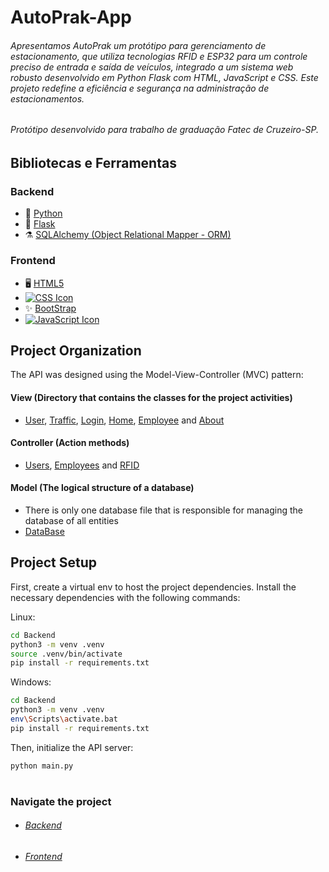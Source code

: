 
# AutoPrak-App

###### Apresentamos AutoPrak um protótipo para gerenciamento de estacionamento, que utiliza tecnologias RFID e ESP32 para um controle preciso de entrada e saída de veículos, integrado a um sistema web robusto desenvolvido em Python Flask com HTML, JavaScript e CSS. Este projeto redefine a eficiência e segurança na administração de estacionamentos.

###### Protótipo desenvolvido para trabalho de graduação Fatec de Cruzeiro-SP.

## Bibliotecas e Ferramentas

### Backend

* 🐍 [Python](https://www.python.org/)
* 🧪 [Flask](https://flask.palletsprojects.com/en/2.3.x/)
* ⚗️  [SQLAlchemy (Object Relational Mapper - ORM)](https://flask-sqlalchemy.palletsprojects.com/en/3.0.x/)

### Frontend
* 🖥️ [HTML5](https://developer.mozilla.org/en-US/docs/Glossary/HTML5)
* [![CSS Icon](https://upload.wikimedia.org/wikipedia/commons/thumb/d/d5/CSS3_logo_and_wordmark.svg/50px-CSS3_logo_and_wordmark.svg.png)](https://developer.mozilla.org/en-US/docs/Web/CSS)
* ✨ [BootStrap](https://getbootstrap.com/)
* [![JavaScript Icon](https://github.com/Djonatan01/AutoPark/assets/103201121/5f6f6e3b-3c7a-4af8-ab59-b5603657e9e0)](https://developer.mozilla.org/en-US/docs/Web/JavaScript)




## Project Organization

The API was designed using the Model-View-Controller (MVC) pattern:

#### View (Directory that contains the classes for the project activities)

* [User](Src/View/User.py), [Traffic](Src/View/Traffic.py), [Login](Src/View/Login.py), [Home](Src/View/Home.py), [Employee](Src/View/Employee.py) and [About](Src/View/About.py)

#### Controller (Action methods)

* [Users](Src/Controller/Users.py), [Employees](Src/Controller/Employees.py) and [RFID](Src/Controller/RFID.py)

#### Model (The logical structure of a database)

* There is only one database file that is responsible for managing the database of all entities
* [DataBase](Src/Model/BancoDados.py)

## Project Setup

First, create a virtual env to host the project dependencies.
Install the necessary dependencies with the following commands:

Linux:

```bash
cd Backend
python3 -m venv .venv
source .venv/bin/activate
pip install -r requirements.txt
```

Windows:

```bash
cd Backend
python3 -m venv .venv
env\Scripts\activate.bat
pip install -r requirements.txt
```

Then, initialize the API server:

```bash
python main.py
```

#
### Navigate the project
 - ###### [Backend](https://github.com/adaatii/EasyInOut/tree/main/Src)
 - ###### [Frontend](https://github.com/adaatii/EasyInOut/tree/main/Templates)
